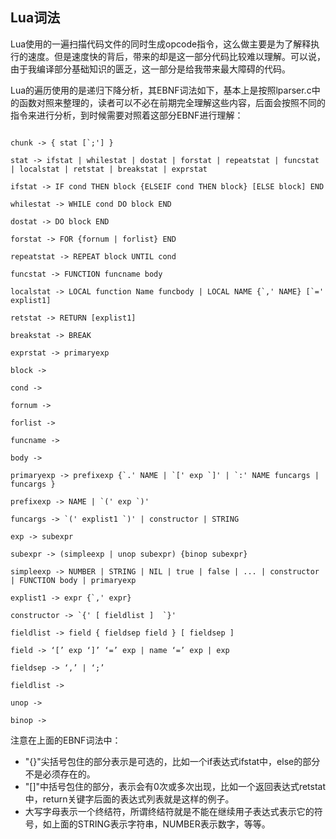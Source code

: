 ## Lua词法

Lua使用的一遍扫描代码文件的同时生成opcode指令，这么做主要是为了解释执行的速度。但是速度快的背后，带来的却是这一部分代码比较难以理解。可以说，由于我编译部分基础知识的匮乏，这一部分是给我带来最大障碍的代码。

Lua的遍历使用的是递归下降分析，其EBNF词法如下，基本上是按照lparser.c中的函数对照来整理的，读者可以不必在前期完全理解这些内容，后面会按照不同的指令来进行分析，到时候需要对照着这部分EBNF进行理解：

```

chunk -> { stat [`;'] }

stat -> ifstat | whilestat | dostat | forstat | repeatstat | funcstat | localstat | retstat | breakstat | exprstat

ifstat -> IF cond THEN block {ELSEIF cond THEN block} [ELSE block] END

whilestat -> WHILE cond DO block END

dostat -> DO block END

forstat -> FOR {fornum | forlist} END

repeatstat -> REPEAT block UNTIL cond

funcstat -> FUNCTION funcname body

localstat -> LOCAL function Name funcbody | LOCAL NAME {`,' NAME} [`=' explist1]

retstat -> RETURN [explist1]

breakstat -> BREAK

exprstat -> primaryexp

block ->

cond ->

fornum ->

forlist ->

funcname ->

body ->

primaryexp -> prefixexp {`.' NAME | `[' exp `]' | `:' NAME funcargs | funcargs }

prefixexp -> NAME | `(' exp `)'

funcargs -> `(' explist1 `)' | constructor | STRING

exp -> subexpr

subexpr -> (simpleexp | unop subexpr) {binop subexpr}

simpleexp -> NUMBER | STRING | NIL | true | false | ... | constructor | FUNCTION body | primaryexp

explist1 -> expr {`,' expr}

constructor -> `{' [ fieldlist ]  `}'

fieldlist -> field { fieldsep field } [ fieldsep ]

field -> ‘[’ exp ‘]’ ‘=’ exp | name ‘=’ exp | exp

fieldsep -> ‘,’ | ‘;’

fieldlist ->

unop ->

binop ->

```

注意在上面的EBNF词法中：

*   "{}"尖括号包住的部分表示是可选的，比如一个if表达式ifstat中，else的部分不是必须存在的。
*   "[]"中括号包住的部分，表示会有0次或多次出现，比如一个返回表达式retstat中，return关键字后面的表达式列表就是这样的例子。
*   大写字母表示一个终结符，所谓终结符就是不能在继续用子表达式表示它的符号，如上面的STRING表示字符串，NUMBER表示数字，等等。


